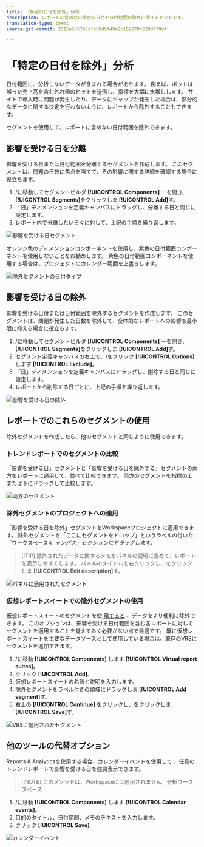 ```yaml
---
title: 「特定の日付を除外」分析
description: レポートに含めない場合の日付や日付範囲の除外に関するヒントです。
translation-type: tm+mt
source-git-commit: 2515a3357b5cf3b0d5f49a9c109070c528d7f9d4

---
```



# 「特定の日付を除外」分析

日付範囲に、分析しないデータが含まれる場合があります。 例えば、ボットは誤った売上高を含む外れ値のヒットを送信し、指標を大幅に水増しします。 サイトで導入時に問題が発生したり、データにギャップが発生した場合は、部分的なデータに関する決定を行わないように、レポートから除外することもできます。

セグメントを使用して、レポートに含めない日付範囲を除外できます。

## 影響を受ける日を分離

影響を受ける日または日付範囲を分離するセグメントを作成します。 このセグメントは、問題の日数に焦点を当てて、その影響に関する詳細を確認する場合に役立ちます。

1. /に移動してセグメントビルダ **[!UICONTROL Components]** ーを開き、 **[!UICONTROL Segments]**&#x200B;をクリックしま **[!UICONTROL Add]**&#x200B;す。
2. 「日」ディメンションを定義キャンバスにドラッグし、分離する日と同じに設定します。
3. レポート内で分離したい日々に対して、上記の手順を繰り返します。

![影響を受ける日セグメント](../assets/affected_days.jpg)

オレンジ色のディメンションコンポーネントを使用し、紫色の日付範囲コンポーネントを使用しないことをお勧めします。 紫色の日付範囲コンポーネントを使用する場合は、プロジェクトのカレンダー範囲を上書きします。

![除外セグメントの日付タイプ](../assets/exclude_segment_day_type.jpg)

## 影響を受ける日の除外

影響を受ける日付または日付範囲を除外するセグメントを作成します。 このセグメントは、問題が発生した日数を除外して、全体的なレポートへの影響を最小限に抑える場合に役立ちます。

1. /に移動してセグメントビルダ **[!UICONTROL Components]** ーを開き、 **[!UICONTROL Segments]**&#x200B;をクリックしま **[!UICONTROL Add]**&#x200B;す。
2. セグメント定義キャンバスの右上で、/をクリック **[!UICONTROL Options]** します **[!UICONTROL Exclude]**。
3. 「日」ディメンションを定義キャンバスにドラッグし、削除する日と同じに設定します。
4. レポートから削除する日ごとに、上記の手順を繰り返します。

![影響を受ける日の除外](../assets/exclude_affected_days.jpg)

## レポートでのこれらのセグメントの使用

除外セグメントを作成したら、他のセグメントと同じように使用できます。

### トレンドレポートでのセグメントの比較

「影響を受ける日」セグメントと「影響を受ける日を除外する」セグメントの両方をレポートに適用して、並べて比較できます。 両方のセグメントを指標の上または下にドラッグして比較します。

![両方のセグメント](../assets/affected_and_exclude.png)

### 除外セグメントのプロジェクトへの適用

「影響を受ける日を除外」セグメントをWorkspaceプロジェクトに適用できます。 除外セグメントを「ここにセグメントをドロップ」というラベルの付いた「ワークスペースキ *ャンバス」セクションにドラッグしま*&#x200B;す。

>[!TIP] 除外されたデータに関するメモをパネルの説明に含めて、レポートを表示しやすくします。 パネルのタイトルを右クリックし、をクリックしま **[!UICONTROL Edit description]**&#x200B;す。

![パネルに適用されたセグメント](../assets/exclude_segment_panel.jpg)

### 仮想レポートスイートでの除外セグメントの使用

仮想レポートスイートのセグメントを使 [用すると](../../vrs/vrs-about.md) 、データをより便利に除外できます。 このオプションは、影響を受ける日付範囲を含む各レポートに対してセグメントを適用することを覚えておく必要がない点で最適です。 既に仮想レポートスイートを主要なデータソースとして使用している場合は、既存のVRSにセグメントを追加できます。

1. /に移動 **[!UICONTROL Components]** します **[!UICONTROL Virtual report suites]**。
2. クリック **[!UICONTROL Add]**.
3. 仮想レポートスイートの名前と説明を入力します。
4. 除外セグメントをラベル付きの領域にドラッグしま **[!UICONTROL Add segment]**&#x200B;す。
5. 右上の **[!UICONTROL Continue]** をクリックし、をクリックしま **[!UICONTROL Save]**&#x200B;す。

![VRSに適用されたセグメント](../assets/exclude_segment_vrs.png)

## 他のツールの代替オプション

Reports &amp; Analyticsを使用する場合、カレンダーイベントを使用して [](../../t-calendar-event.md) 、任意のトレンドレポートで影響を受ける日を強調表示できます。

>[!NOTE] このメソッドは、Workspaceには適用されません。分析ワークスペース

1. /に移動 **[!UICONTROL Components]** します **[!UICONTROL Calendar events]**。
2. 目的のタイトル、日付範囲、メモのテキストを入力します。
3. クリック **[!UICONTROL Save]**.

![カレンダーイベント](../assets/exclude_calendar_event.jpg)
